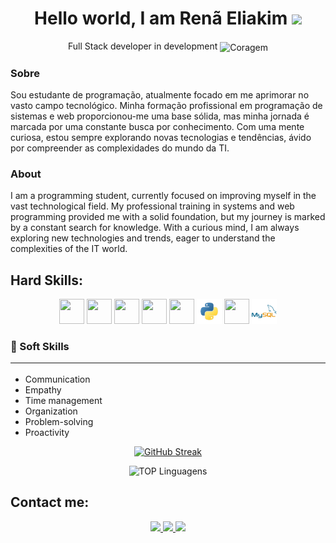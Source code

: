 <div align="center">

# Hello world, I am Renã Eliakim <img src="https://media.giphy.com/media/hvRJCLFzcasrR4ia7z/giphy.gif" width="35">

</div>

<div align="center">
Full Stack developer in development 


<img align="center" alt="Coragem" height="150" width="150" border-radios="30" src="https://gifs.eco.br/wp-content/uploads/2022/11/gifs-de-programador-29.gif">

</div>

### Sobre
Sou estudante de programação, atualmente focado em me aprimorar no vasto campo tecnológico. Minha formação profissional em programação de sistemas e web proporcionou-me uma base sólida, mas minha jornada é marcada por uma constante busca por conhecimento. Com uma mente curiosa, estou sempre explorando novas tecnologias e tendências, ávido por compreender as complexidades do mundo da TI.


### About

I am a programming student, currently focused on improving myself in the vast technological field. My professional training in systems and web programming provided me with a solid foundation, but my journey is marked by a constant search for knowledge. With a curious mind, I am always exploring new technologies and trends, eager to understand the complexities of the IT world.



## Hard Skills:
<div align="center">
<img loading="lazy" src="https://cdn.jsdelivr.net/gh/devicons/devicon/icons/git/git-original.svg" width="40" height="40"/>
<img src="https://user-images.githubusercontent.com/111816931/258663411-338b9c97-29a6-4372-875f-2afcf470c14f.jpg" width="40" height="40" />
<img src="https://cdn.jsdelivr.net/gh/devicons/devicon/icons/html5/html5-original.svg" width="40" height="40"/>
<img src="https://cdn.jsdelivr.net/gh/devicons/devicon/icons/css3/css3-original.svg" width="40" height="40"/>
<img src="https://cdn.jsdelivr.net/gh/devicons/devicon/icons/javascript/javascript-original.svg" width="40" height="40"/>
<img src="https://raw.githubusercontent.com/github/explore/80688e429a7d4ef2fca1e82350fe8e3517d3494d/topics/python/python.png"  width="40" height="40">
<img src="https://cdn.jsdelivr.net/gh/devicons/devicon/icons/vscode/vscode-original.svg" width="40" height="40"/>
<a href="https://www.mysql.com/" target="_blank" rel="noreferrer"> <img src="https://raw.githubusercontent.com/devicons/devicon/master/icons/mysql/mysql-original-wordmark.svg" alt="mysql" width="40" height="40"/> </a>
</div>

### 🤝 Soft Skills<hr>
<div align="left">

- Communication
- Empathy
- Time management
- Organization
- Problem-solving
- Proactivity
</div>


<div align="center">

[![GitHub Streak](https://streak-stats.demolab.com?user=renaneliakim1&theme=neon-dark&hide_border=falso&date_format=%5BY%20%5DM%20j)](https://git.io/streak-stats) 
</div>

<div align="center"


![TOP Linguagens](https://github-readme-stats.vercel.app/api/top-langs/?username=renaneliakim1&layout=compact&theme=dark)

</div>

## Contact me:


<div align="center"> 
 
 
  <a href="https://www.linkedin.com/in/renaneliakim"  target="_blank">
    <img src="https://img.shields.io/badge/LinkedIn-0077B5?style=for-the-badge&logo=linkedin&logoColor=white" target="_blank" />
  </a>
  <a href="mailto:renaneliakim1@gmail.com" target="_blank">
    <img src="https://img.shields.io/badge/Gmail-333333?style=for-the-badge&logo=gmail&logoColor=red" />
  </a>
  <a href="https://www.instagram.com/renaneliakim"  target="_blank">
    <img src="https://img.shields.io/badge/Instagram-FFF?style=for-the-badge&logo=instagram" target="_blank" />
  </a>
  </div>





